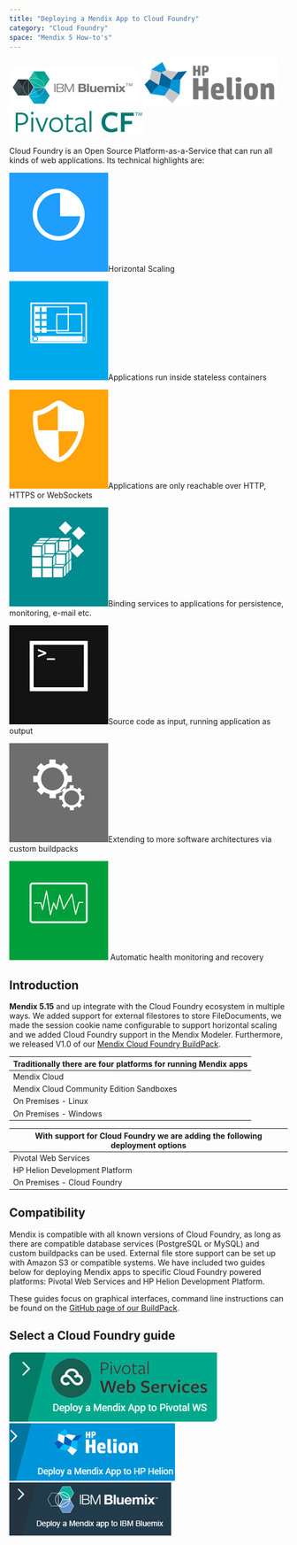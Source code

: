 ```yaml
---
title: "Deploying a Mendix App to Cloud Foundry"
category: "Cloud Foundry"
space: "Mendix 5 How-to's"
---
```


[![](attachments/18448647/19398951.png)](/howto6/Deploy+a+Mendix+App+to+IBM+Bluemix)
[![](attachments/18448647/19398952.png)](Deploying+a+Mendix+App+to+HP+Helion)
[![](attachments/18448647/19398954.png)](Deploying+a+Mendix+App+to+Pivotal)

Cloud Foundry is an Open Source Platform-as-a-Service that can run all kinds of web applications. Its technical highlights are:

![](attachments/18448647/18580565.png)Horizontal Scaling

![](attachments/18448647/18580559.png)Applications run inside stateless containers

![](attachments/18448647/18580563.png)Applications are only reachable over HTTP, HTTPS or WebSockets

![](attachments/18448647/18580562.png)Binding services to applications for persistence, monitoring, e-mail etc.

![](attachments/18448647/18580564.png)Source code as input, running application as output

![](attachments/18448647/18580558.png)Extending to more software architectures via custom buildpacks

![](attachments/18448647/18580560.png) Automatic health monitoring and recovery



## Introduction

**Mendix 5.15** and up integrate with the Cloud Foundry ecosystem in multiple ways. We added support for external filestores to store FileDocuments, we made the session cookie name configurable to support horizontal scaling and we added Cloud Foundry support in the Mendix Modeler. Furthermore, we released V1.0 of our [Mendix Cloud Foundry BuildPack](https://github.com/mendix/cf-mendix-buildpack).

<table><thead><tr><th class="blueheader confluenceTh">Traditionally there are four platforms for running Mendix apps</th></tr></thead><tbody><tr><td class="confluenceTd">Mendix Cloud</td></tr><tr><td class="confluenceTd">Mendix Cloud Community Edition Sandboxes</td></tr><tr><td class="confluenceTd">On Premises - Linux</td></tr><tr><td colspan="1" class="confluenceTd">On Premises - Windows</td></tr></tbody></table><table><thead><tr><th class="blueheader confluenceTh">With support for Cloud Foundry we are adding the following deployment options</th></tr></thead><tbody><tr><td class="confluenceTd">Pivotal Web Services</td></tr><tr><td class="confluenceTd">HP Helion Development Platform</td></tr><tr><td class="confluenceTd">On Premises - Cloud Foundry</td></tr></tbody></table>

## Compatibility

Mendix is compatible with all known versions of Cloud Foundry, as long as there are compatible database services (PostgreSQL or MySQL) and custom buildpacks can be used. External file store support can be set up with Amazon S3 or compatible systems. We have included two guides below for deploying Mendix apps to specific Cloud Foundry powered platforms: Pivotal Web Services and HP Helion Development Platform.

These guides focus on graphical interfaces, command line instructions can be found on the [GitHub page of our BuildPack](https://github.com/mendix/cf-mendix-buildpack).

## Select a Cloud Foundry guide

[![](attachments/18448647/18580546.png)](Deploying+a+Mendix+App+to+Pivotal)  [![](attachments/18448647/18580544.png)](Deploying+a+Mendix+App+to+HP+Helion)  [![](attachments/18448647/19398955.png)](/howto6/Deploy+a+Mendix+App+to+IBM+Bluemix)
